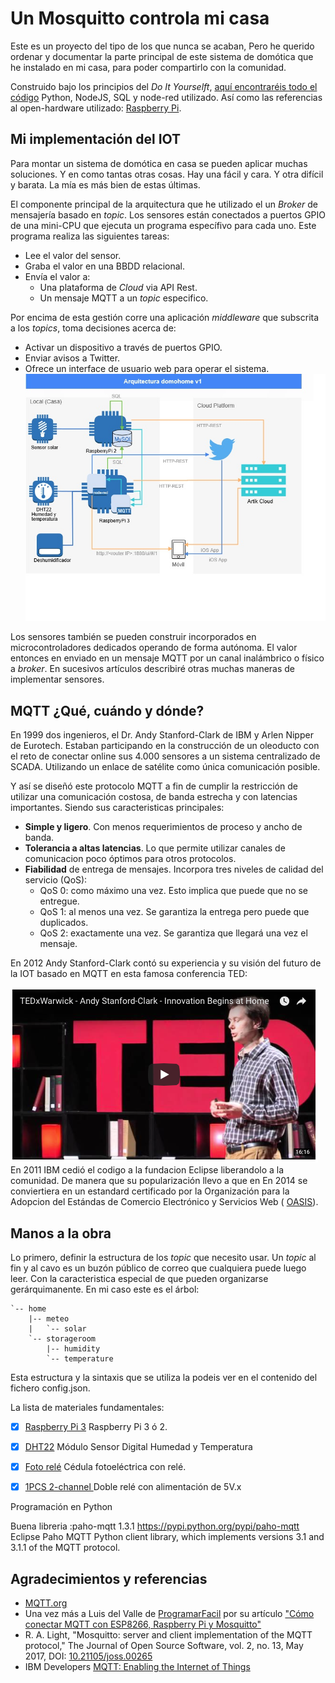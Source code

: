 # Un Mosquitto controla mi casa
Este es un proyecto del tipo de los que nunca se acaban, Pero he querido ordenar y documentar la parte principal de este sistema de domótica que he instalado en mi casa, para poder compartirlo con la comunidad. 

Construido bajo los principios del _Do It Yourselft_, [aquí encontraréis todo el código](https://github.com/McOrts/domohome) Python, NodeJS, SQL y node-red utilizado. Así como las referencias al open-hardware utilizado: [Raspberry Pi](https://www.raspberrypi.org).

## Mi implementación del IOT

Para montar un sistema de domótica en casa se pueden aplicar muchas soluciones. Y en como tantas otras cosas. Hay una fácil y cara. Y otra difícil y barata. La mía es más bien de estas últimas.

El componente principal de la arquitectura que he utilizado el un _Broker_ de mensajería basado en _topic_. Los sensores están conectados a puertos GPIO de una mini-CPU que ejecuta un programa específivo para cada uno. Este programa realiza las siguientes tareas:
- Lee el valor del sensor. 
- Graba el valor en una BBDD relacional.
- Envía el valor a:
	- Una plataforma de _Cloud_ via API Rest.
	- Un mensaje MQTT a un _topic_ especifico.

Por encima de esta gestión corre una aplicación _middleware_ que subscrita a los _topics_, toma decisiones acerca de:
- Activar un dispositivo a través de puertos GPIO.
- Enviar avisos a Twitter.
- Ofrece un interface de usuario web para operar el sistema.
![Arquitectura domohome](https://github.com/McOrts/domohome/blob/master/images/domohome_arquitectura.jpg?raw=true)

Los sensores también se pueden construir incorporados en microcontroladores dedicados operando de forma autónoma. El valor entonces en enviado en un mensaje MQTT por un canal inalámbrico o físico a _broker_. En sucesivos artículos describiré otras muchas maneras de implementar sensores. 

## MQTT ¿Qué, cuándo y dónde?

En 1999 dos ingenieros, el Dr. Andy Stanford-Clark de IBM y Arlen Nipper de Eurotech. Estaban participando en la construcción de un oleoducto con el reto de conectar online sus 4.000 sensores a un sistema centralizado de SCADA. Utilizando un enlace de satélite como única comunicación posible.

Y así se diseñó este protocolo MQTT a fin de cumplir la restricción de utilizar una comunicación costosa, de banda estrecha y con latencias importantes. Siendo sus caracteristicas principales:
- __Simple y ligero__. Con menos requerimientos de proceso y ancho de banda.
- __Tolerancia a altas latencias__. Lo que permite utilizar canales de comunicacion poco óptimos para otros protocolos.
- __Fiabilidad__ de entrega de mensajes. Incorpora tres niveles de calidad del servicio (QoS):
	- QoS 0: como máximo una vez. Esto implica que puede que no se entregue.
	- QoS 1: al menos una vez. Se garantiza la entrega pero puede que duplicados.
	- QoS 2: exactamente una vez. Se garantiza que llegará una vez el mensaje.

En 2012 Andy Stanford-Clark contó su experiencia y su visión del futuro de la IOT basado en MQTT en esta famosa conferencia TED:

[![TEDxWarwick](https://github.com/McOrts/domohome/blob/master/images/TedTalk_Andy_2012.png?raw=true)](https://youtu.be/s9nrm8q5eGg)
En 2011 IBM cedió el codigo a la fundacion Eclipse liberandolo a la comunidad. De manera que su popularización llevo a que en En 2014 se conviertiera en un estandard certificado por la Organización para la Adopcion del Estándas de Comercio Electrónico y Servicios Web ( [OASIS](https://www.oasis-open.org/news/announcements/mqtt-version-3-1-1-becomes-an-oasis-standard)).
 
## Manos a la obra 

Lo primero, definir la estructura de los _topic_ que necesito usar. Un _topic_ al fin y al cavo es un buzón público de correo que cualquiera puede luego leer. Con la caracteristica especial de que pueden organizarse gerárquimanente. En mi caso este es el árbol:
```
`-- home
    |-- meteo
    |   `-- solar
    `-- storageroom
        |-- humidity
        `-- temperature
```
Esta estructura y la sintaxis que se utiliza la podeis ver en el contenido del fichero config.json.

La lista de materiales fundamentales:
- [x] [Raspberry Pi 3](http://amzn.eu/7BqTe0q) Raspberry Pi 3 ó 2. 
- [x] [DHT22](http://amzn.eu/4mbH6zL) Módulo Sensor Digital Humedad y Temperatura
- [x] [Foto relé](https://www.aliexpress.com/item/Photodiode-module-detection-relay-module-combo-light-switch-light-photo-sensors/32336123938.html?spm=2114.search0104.3.14.515a35857d96cl&ws_ab_test=searchweb0_0,searchweb201602_1_10152_10065_10151_10344_10068_10342_10547_10343_10340_5722611_10341_10548_10698_10697_10696_5722911_5722811_10084_5722711_10083_10618_10307_10301_10303_5711211_10059_10184_308_100031_10103_441_10624_10623_10622_10621_10620_5711311_5722511,searchweb201603_32,ppcSwitch_7&algo_expid=57cc01a8-193e-436b-a32c-27b788d6b4c9-2&algo_pvid=57cc01a8-193e-436b-a32c-27b788d6b4c9&priceBeautifyAB=0) Cédula fotoeléctrica con relé.
- [x] [1PCS 2-channel ](https://www.aliexpress.com/item/2-channel-New-2-channel-relay-module-relay-expansion-board-5V-low-level-triggered-2-way/32713335353.html?spm=2114.search0104.3.15.51e14447CtkJO7&ws_ab_test=searchweb0_0,searchweb201602_1_10152_10065_10151_10344_10068_10342_10547_10343_10340_5722611_10341_10548_10698_10697_10696_5722911_5722811_10084_5722711_10083_10618_10307_10301_10303_5711211_10059_10184_308_100031_10103_441_10624_10623_10622_10621_10620_5711311_5722511-10620,searchweb201603_32,ppcSwitch_7&algo_expid=64447ff7-30cf-426d-a35e-27cfc1e18d9c-2&algo_pvid=64447ff7-30cf-426d-a35e-27cfc1e18d9c&priceBeautifyAB=0) Doble relé con alimentación de 5V.x


Programación en Python

Buena libreria :paho-mqtt 1.3.1
https://pypi.python.org/pypi/paho-mqtt
Eclipse Paho MQTT Python client library, which implements versions 3.1 and 3.1.1 of the MQTT protocol.

## Agradecimientos y referencias
- [MQTT.org](http://mqtt.org)
- Una vez más a Luis del Valle de [ProgramarFacil](https://programarfacil.com) por su artículo ["Cómo conectar MQTT con ESP8266, Raspberry Pi y Mosquitto"](https://programarfacil.com/esp8266/mqtt-esp8266-raspberry-pi/)
- R. A. Light, "Mosquitto: server and client implementation of the MQTT protocol," The Journal of Open Source Software, vol. 2, no. 13, May 2017, DOI: [10.21105/joss.00265](http://dx.doi.org/10.21105/joss.00265)
- IBM Developers [MQTT: Enabling the Internet of Things](https://developer.ibm.com/messaging/2013/04/26/mqtt-enabling-internet-things/)
